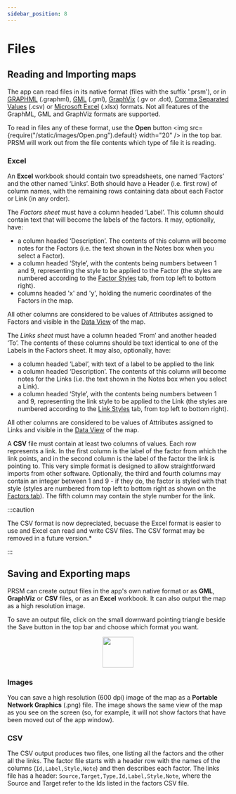 ```yaml
---
sidebar_position: 8
---
```


# Files

## Reading and Importing maps

The app can read files in its native format (files with the suffix '.prsm'), or in [GRAPHML](http://graphml.graphdrawing.org/) (.graphml), [GML](https://en.wikipedia.org/wiki/Graph_Modelling_Language) (.gml), [GraphVix](https://graphviz.org/) (.gv or .dot), [Comma Separated Values](https://en.wikipedia.org/wiki/Comma-separated_values) (.csv)  or [Microsoft Excel](https://www.microsoft.com/en-us/microsoft-365/excel) (.xlsx) formats.  Not all features of the GraphML, GML and GraphViz formats are supported.

To read in files any of these format, use the **Open** button <img src={require("/static/images/Open.png").default} width="20" /> in the top bar.  PRSM will work out from the file contents which type of file it is reading.

### Excel

An **Excel** workbook should contain two spreadsheets, one named ‘Factors’ and the other named ‘Links’.  Both should have a Header (i.e. first row) of column names, with the remaining rows containing data about each Factor or Link (in any order).

The *Factors sheet* must have a column headed ‘Label’.  This column should contain text that will become the labels of the factors. It may, optionally, have:

* a column headed ‘Description’.  The contents of this column will become notes for the Factors (i.e. the text shown in the Notes box when you select a Factor).
* a column headed ‘Style’, with the contents being numbers between 1 and 9, representing the style to be applied to the Factor (the styles are numbered according to the [Factor Styles](Styling/#factors-tab) tab, from top left to bottom right).
* columns headed 'x' and 'y', holding the numeric coordinates of the Factors in the map.

All other columns are considered to be values of Attributes assigned to Factors and visible in the [Data View](DataView/#data-view) of the map.

The *Links sheet* must have a column headed ‘From’ and another headed ‘To’.  The contents of these columns should be text identical to one of the Labels in the Factors sheet.
It may also, optionally, have:

* a column headed ‘Label’, with text of a label to be applied to the link
* a column headed ‘Description’.  The contents of this column will become notes for the Links (i.e. the text shown in the Notes box when you select a Link).
* a column headed ‘Style’, with the contents being numbers between 1 and 9, representing the link style to be applied to the Link (the styles are numbered according to the [Link Styles](Styling/#links-tab) tab, from top left to bottom right).

All other columns are considered to be values of Attributes assigned to Links and visible in the [Data View](DataView/#data-view) of the map.

A **CSV** file must contain at least two columns of values.  Each row represents a link. In the first column is the label of the factor from which the link points, and in the second column is the label of the factor the link is pointing to.  This very simple format is designed to allow straightforward imports from other software. Optionally, the third and fourth columns may contain an integer between 1 and 9 - if they do, the factor is styled with that style (styles are numbered from top left to bottom right as shown on the [Factors tab](Styling/#factors-tab)).  The fifth column may contain the style number for the link.

:::caution

The CSV format is now depreciated, becuase the Excel format is easier to use and Excel can read and write CSV files.  The CSV format may be removed in a future version.*

:::

## Saving and Exporting maps

PRSM can create output files in the app's own native format or as **GML**, **GraphViz** or **CSV** files, or as an **Excel** workbook. It can also output the map as a high resolution image.

To save an output file, click on the small downward pointing triangle beside the Save button in the top bar and choose which format you want.

<p align="center">
<img src={require("/static/images/Save.png").default} width="70"/>
</p>

### Images

You can  save a high resolution (600 dpi) image of the map as a **Portable Network Graphics** (.png) file.  The image shows the same view of the map as you see on the screen (so, for example, it will not show factors that have been moved out of the app window).

### CSV

The CSV output produces two files, one listing all the factors and the other all the links.  The factor file starts with a header row with the names of the columns (`Id,Label,Style,Note`) and then describes each factor. The links file has a header: `Source,Target,Type,Id,Label,Style,Note`, where the Source and Target refer to the Ids listed in the factors CSV file.
